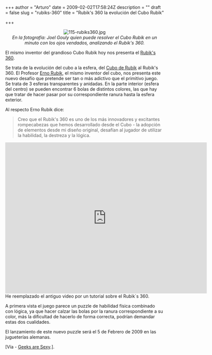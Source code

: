 +++
author = "Arturo"
date = 2009-02-02T17:58:24Z
description = ""
draft = false
slug = "rubiks-360"
title = "Rubik's 360 la evolución del Cubo Rubik"

+++

<p align="center"><img src="http://geeksan.com/wp-content/uploads/import/115-rubiks360.jpg" alt="115-rubiks360.jpg" /><br /><cite>En la fotografía: Joel Gouly quien puede resolver el Cubo Rubik en un minuto con los ojos vendados, analizando el Rubik's 360.</cite></p>

<p>El mismo inventor del grandioso Cubo Rubik hoy nos presenta el <a href="http://geek.cl/wp-content/uploads/2009/02/Rubiks-Cube-inventor-is-back-with-Rubiks-360.html">Rubik's 360</a>.</p>

<p>Se trata de la evolución del cubo a la esfera, del <a href="http://geek.cl/wp-content/uploads/2009/02/Cubo_de_Rubik">Cubo de Rubik</a> al Rubik's 360. El Profesor <a href="http://geek.cl/wp-content/uploads/2009/02/Ern%C3%B6_Rubik">Erno Rubik</a>, el mismo inventor del cubo, nos presenta este nuevo desafío que pretende ser tan o más adictivo que el primitivo juego. Se trata de 3 esferas transparentes y anidadas. En la parte interior (esfera del centro) se pueden encontrar 6 bolas de distintos colores, las que hay que tratar de hacer pasar por su correspondiente ranura hasta la esfera exterior.</p>

<p>Al respecto Erno Rubik dice:</p>

<blockquote>Creo que el Rubik's 360 es uno de los más innovadores y excitantes rompecabezas que hemos desarrollado desde el Cubo - la adopción de elementos desde mi diseño original, desafían al jugador de utilizar la habilidad, la destreza y la lógica.</blockquote>

<iframe width="640" height="480" src="http://geek.cl/wp-content/uploads/2009/02/U8hkW5S1vIo" frameborder="0" allowfullscreen></iframe>He reemplazado el antiguo video por un tutorial sobre el Rubik`s 360.

<p>A primera vista el juego parece un puzzle de habilidad física combinado con lógica, ya que hacer calzar las bolas por la ranura correspondiente a su color, más la dificultad de hacerlo de forma correcta, podrían demandar estas dos cualidades.</p> 

El lanzamiento de este nuevo puzzle será el 5 de Febrero de 2009 en las jugueterías alemanas.

<p>[Vía - <a href="http://geek.cl/wp-content/uploads/2009/02/rubiks-360">Geeks are Sexy</a>.].</p>